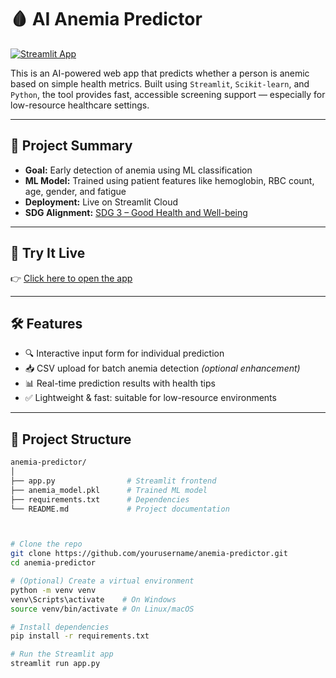 # 🩸 AI Anemia Predictor

[![Streamlit App](https://img.shields.io/badge/Live%20App-Open-green?logo=streamlit)](https://ai-anaemia-prediction-dfink5dz6npyk9dj6vnvf5.streamlit.app/)

This is an AI-powered web app that predicts whether a person is anemic based on simple health metrics. Built using `Streamlit`, `Scikit-learn`, and `Python`, the tool provides fast, accessible screening support — especially for low-resource healthcare settings.

---

## 📌 Project Summary

- **Goal:** Early detection of anemia using ML classification
- **ML Model:** Trained using patient features like hemoglobin, RBC count, age, gender, and fatigue
- **Deployment:** Live on Streamlit Cloud
- **SDG Alignment:** [SDG 3 – Good Health and Well-being](https://sdgs.un.org/goals/goal3)

---

## 🚀 Try It Live

👉 [Click here to open the app](https://ai-anaemia-prediction-dfink5dz6npyk9dj6vnvf5.streamlit.app/)

---

## 🛠 Features

- 🔍 Interactive input form for individual prediction
- 📥 CSV upload for batch anemia detection *(optional enhancement)*
- 📊 Real-time prediction results with health tips
- ✅ Lightweight & fast: suitable for low-resource environments

---

## 📂 Project Structure

```bash
anemia-predictor/
│
├── app.py                # Streamlit frontend
├── anemia_model.pkl      # Trained ML model
├── requirements.txt      # Dependencies
└── README.md             # Project documentation



# Clone the repo
git clone https://github.com/yourusername/anemia-predictor.git
cd anemia-predictor

# (Optional) Create a virtual environment
python -m venv venv
venv\Scripts\activate    # On Windows
source venv/bin/activate # On Linux/macOS

# Install dependencies
pip install -r requirements.txt

# Run the Streamlit app
streamlit run app.py
